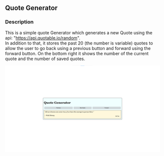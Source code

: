 ## Quote Generator

### Description

This is a simple quote Generator which generates a new Quote using the api: "https://api.quotable.io/random".  
In addition to that, it stores the past 20 (the number is variable) quotes to allow the user to go back using a previous button and forward using the forward button. 
On the bottom right it shows the number of the current quote and the number of saved quotes.

![alt text](/assets/image.png)
